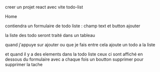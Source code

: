creer un projet react avec vite todo-list

Home

contiendra un formulaire de todo liste :
 champ text et button ajouter

 la liste des todo seront traité dans un tableau

 quand j'appuye sur ajouter ou que je fais entre cela ajoute un todo a la liste

 et quand il y a des elements dans la todo liste ceux ci sont affiché en dessous du formulaire
 avec a chaque fois un boutton supprimer pour supprimer la tache